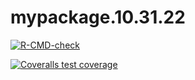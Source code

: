 # mypackage.10.31.22

  <!-- badges: start -->
  [![R-CMD-check](https://github.com/biostat625/mypackage.10.31.22/workflows/R-CMD-check/badge.svg)](https://github.com/biostat625/mypackage.10.31.22/actions)
  <!-- badges: end -->

  <!-- badges: start -->
  [![Coveralls test coverage](https://coveralls.io/repos/github/biostat625/mypackage.10.31.22/badge.svg)](https://coveralls.io/r/biostat625/mypackage.10.31.22?branch=master)
  <!-- badges: end -->
 
